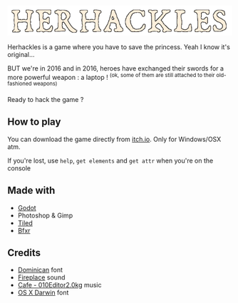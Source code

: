 ![HERHACKLES](https://github.com/psych0pat/HERHACKLES/blob/master/res/title.png?raw=true)


Herhackles is a game where you have to save the princess. Yeah I know it's original...

BUT we're in 2016 and in 2016, heroes have exchanged their swords for a more powerful weapon : a laptop ! <sup>(ok, some of them are still attached to their old-fashioned weapons)</sup>

Ready to hack the game ?

## How to play
You can download the game directly from [itch.io](https://psych0pat.itch.io/herhackles). Only for Windows/OSX atm.

If you're lost, use `help`, `get elements` and `get attr` when you're on the console

## Made with
 * [Godot](https://godotengine.org/)
 * Photoshop & Gimp
 * [Tiled](http://www.mapeditor.org/)
 * [Bfxr](http://bfxr.net)

## Credits
 * [Dominican](http://www.dafont.com/dominican.font) font
 * [Fireplace](https://www.freesound.org/people/leosalom/sounds/234288/) sound
 * [Cafe - 010Editor2.0kg](http://www.keygenmusic.net/?page=vote) music
 * [OS X Darwin](http://www.dafont.com/fr/osxdarwin.font) font
